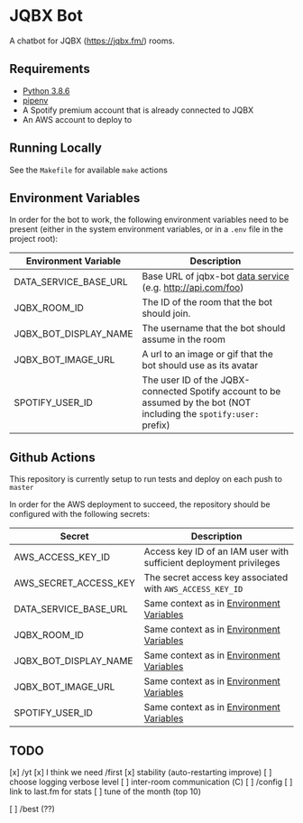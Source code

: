 # JQBX Bot

A chatbot for JQBX (https://jqbx.fm/) rooms.

## Requirements

* [Python 3.8.6](https://www.python.org/downloads/release/python-386/)
* [pipenv](https://pypi.org/project/pipenv/)
* A Spotify premium account that is already connected to JQBX
* An AWS account to deploy to

## Running Locally

See the `Makefile` for available `make` actions

## Environment Variables

In order for the bot to work, the following environment variables need to be present
(either in the system environment variables, or in a `.env` file in the project root):

| Environment Variable | Description |
| --- | --- |
| DATA_SERVICE_BASE_URL | Base URL of jqbx-bot [data service](https://github.com/jqbx-bot/data-service) (e.g. http://api.com/foo) |
| JQBX_ROOM_ID | The ID of the room that the bot should join. |
| JQBX_BOT_DISPLAY_NAME | The username that the bot should assume in the room |
| JQBX_BOT_IMAGE_URL | A url to an image or gif that the bot should use as its avatar |
| SPOTIFY_USER_ID | The user ID of the JQBX-connected Spotify account to be assumed by the bot (NOT including the `spotify:user:` prefix) |

## Github Actions

This repository is currently setup to run tests and deploy on each push to `master`

In order for the AWS deployment to succeed, the repository should be configured with the following secrets:

| Secret | Description |
| --- | --- |
| AWS_ACCESS_KEY_ID | Access key ID of an IAM user with sufficient deployment privileges |
| AWS_SECRET_ACCESS_KEY | The secret access key associated with `AWS_ACCESS_KEY_ID` |
| DATA_SERVICE_BASE_URL | Same context as in [Environment Variables](#Environment-Variables) |
| JQBX_ROOM_ID | Same context as in [Environment Variables](#Environment-Variables) |
| JQBX_BOT_DISPLAY_NAME | Same context as in [Environment Variables](#Environment-Variables) |
| JQBX_BOT_IMAGE_URL | Same context as in [Environment Variables](#Environment-Variables) |
| SPOTIFY_USER_ID | Same context as in [Environment Variables](#Environment-Variables) |

## TODO
[x] /yt
[x] I think we need /first
[x] stability (auto-restarting improve)
[ ] choose logging verbose level
[ ] inter-room communication (С)
[ ] /config
[ ] link to last.fm for stats
[ ] tune of the month (top 10)

[ ] /best (??)
